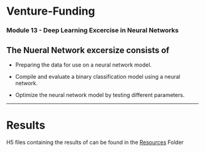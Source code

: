 # Venture-Funding
### Module 13 - Deep Learning Excercise in Neural Networks

## The Nueral Network excersize consists of 

- Preparing the data for use on a neural network model.

- Compile and evaluate a binary classification model using a neural network.

- Optimize the neural network model by testing different parameters. 

---
# Results

H5 files containing the results of can be found in the [Resources](https://github.com/DIsaacman/Venture-Funding/tree/main/Resources) Folder
